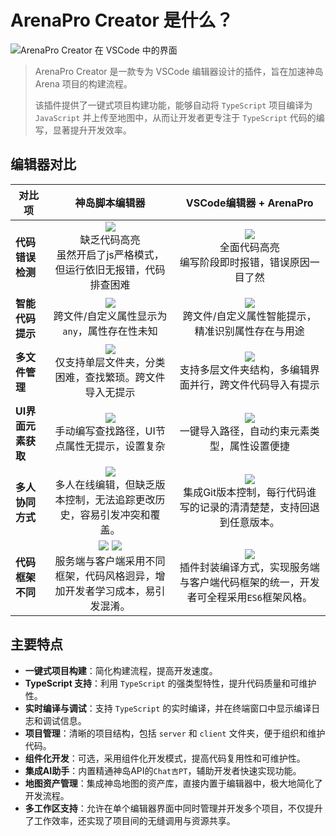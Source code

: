 
# ArenaPro Creator 是什么？  

![ArenaPro Creator 在 VSCode 中的界面](/vscodeArenaPro.png)  
  

>ArenaPro Creator 是一款专为 VSCode 编辑器设计的插件，旨在加速神岛 Arena 项目的构建流程。
>
>该插件提供了一键式项目构建功能，能够自动将 `TypeScript` 项目编译为 `JavaScript` 并上传至地图中，从而让开发者更专注于 `TypeScript` 代码的编写，显著提升开发效率。  
  
## 编辑器对比
| 对比项       |      神岛脚本编辑器      |  VSCode编辑器 + ArenaPro |
| ------------- | :-------------------: | :-------------------: |
| **代码错误检测**  | ![](/QQ20241005-154400.png) <br>缺乏代码高亮<br>虽然开启了js严格模式，但运行依旧无报错，代码排查困难 | ![](/QQ20241005-154610.png) <br>全面代码高亮<br>编写阶段即时报错，错误原因一目了然  |
| **智能代码提示**  |   ![](/QQ20241005-154453.png) <br> 跨文件/自定义属性显示为`any`，属性存在性未知   |   ![](/QQ20241005-154731.png) <br> 跨文件/自定义属性智能提示，精准识别属性存在与用途  |
| **多文件管理**    |   ![](/QQ20241005-155536.png) <br>仅支持单层文件夹，分类困难，查找繁琐。跨文件导入无提示   |   ![](/QQ20241005-160504.png) <br>支持多层文件夹结构，多编辑界面并行，跨文件代码导入有提示  |
| **UI界面元素获取** |   ![](/QQ20241005-160939.png) <br>手动编写查找路径，UI节点属性无提示，设置复杂   |   ![](/QQ20241005-161207.png) <br>一键导入路径，自动约束元素类型，属性设置便捷  |
| **多人协同方式** |   ![](/QQ20241005-174131.png) <br>多人在线编辑，但缺乏版本控制，无法追踪更改历史，容易引发冲突和覆盖。   |   ![](/QQ20241005-173842.png) <br>集成Git版本控制，每行代码谁写的记录的清清楚楚，支持回退到任意版本。  |
| **代码框架不同** |   ![](/QQ20241005-175719.png) ![](/QQ20241005-175724.png) <br>服务端与客户端采用不同框架，代码风格迥异，增加开发者学习成本，易引发混淆。   |   ![](/QQ20241005-175546.png) <br>插件封装编译方式，实现服务端与客户端代码框架的统一，开发者可全程采用`ES6`框架风格。  |

## 主要特点  
  
- **一键式项目构建**：简化构建流程，提高开发速度。  
- **TypeScript 支持**：利用 `TypeScript` 的强类型特性，提升代码质量和可维护性。  
- **实时编译与调试**：支持 `TypeScript` 的实时编译，并在终端窗口中显示编译日志和调试信息。  
- **项目管理**：清晰的项目结构，包括 `server` 和 `client` 文件夹，便于组织和维护代码。  
- **组件化开发**：可选，采用组件化开发模式，提高代码复用性和可维护性。  
- **集成AI助手**：内置精通神岛API的`Chat吉PT`，辅助开发者快速实现功能。  
- **地图资产管理**：集成神岛地图的资产库，直接内置于编辑器中，极大地简化了开发流程。
- **多工作区支持**：允许在单个编辑器界面中同时管理并开发多个项目，不仅提升了工作效率，还实现了项目间的无缝调用与资源共享。